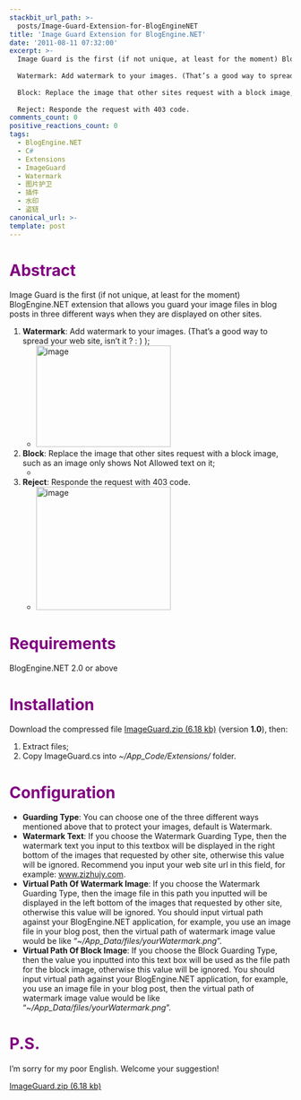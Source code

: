 ```yaml
---
stackbit_url_path: >-
  posts/Image-Guard-Extension-for-BlogEngineNET
title: 'Image Guard Extension for BlogEngine.NET'
date: '2011-08-11 07:32:00'
excerpt: >-
  Image Guard is the first (if not unique, at least for the moment) BlogEngine.NET extension that allows you guard your image files in blog posts in three different ways when they are displayed on other sites.
  
  Watermark: Add watermark to your images. (That’s a good way to spread your web site, isn’t it ? : ) );
  
  Block: Replace the image that other sites request with a block image, such as an image only shows Not Allowed text on it;
  
  Reject: Responde the request with 403 code.
comments_count: 0
positive_reactions_count: 0
tags: 
  - BlogEngine.NET
  - C#
  - Extensions
  - ImageGuard
  - Watermark
  - 图片护卫
  - 插件
  - 水印
  - 盗链
canonical_url: >-
template: post
---
```

<h1><span style="color: #800080">Abstract</span></h1>  <p>Image Guard is the first (if not unique, at least for the moment) BlogEngine.NET extension that allows you guard your image files in blog posts in three different ways when they are displayed on other sites.</p>  <ol>   <li><strong>Watermark</strong>: Add watermark to your images. (That’s a good way to spread your web site, isn’t it ? : ) );       <ul>       <li><a href="http://www.zizhujy.com/BlogEngine/BlogEngine/BlogEngine.NET/image.axd?picture=image.jpg"><img style="border-right-width: 0px; display: inline; border-top-width: 0px; border-bottom-width: 0px; border-left-width: 0px" title="image" border="0" alt="image" src="http://www.zizhujy.com/BlogEngine/BlogEngine/BlogEngine.NET/image.axd?picture=image_thumb.jpg" width="240" height="181" /></a> </li>     </ul>   </li>    <li><strong>Block</strong>: Replace the image that other sites request with a block image, such as an image only shows Not Allowed text on it;       <ul>       <li><img alt="" src="http://t1.gstatic.com/images?q=tbn:ANd9GcRdcevMw9vFg3-r-BS2GOsICeGeA5e1FX2SjyLbigqNi3Xj597s" /> </li>     </ul>   </li>    <li><strong>Reject</strong>: Responde the request with 403 code.       <ul>       <li><a href="http://www.zizhujy.com/BlogEngine/BlogEngine/BlogEngine.NET/image.axd?picture=image_44.png"><img style="border-right-width: 0px; display: inline; border-top-width: 0px; border-bottom-width: 0px; border-left-width: 0px" title="image" border="0" alt="image" src="http://www.zizhujy.com/BlogEngine/BlogEngine/BlogEngine.NET/image.axd?picture=image_thumb_44.png" width="240" height="220" /></a> </li>     </ul>   </li> </ol>  <h1><span style="color: #800080"></span><font color="#800080">Requirements</font></h1>  <p>BlogEngine.NET 2.0 or above</p>  <h1><span style="color: #800080">Installation</span></h1>  <p>Download the compressed file <a href="/BlogEngine/BlogEngine/BlogEngine.NET/file.axd?file=2011%2f8%2fImageGuard.zip">ImageGuard.zip (6.18 kb)</a> (version <strong>1.0</strong>), then:</p>  <ol>   <li>Extract files; </li>    <li>Copy ImageGuard.cs into <em>~/App_Code/Extensions/</em> folder. </li> </ol>  <h1><span style="color: #800080">Configuration</span></h1>  <ul>   <li><strong>Guarding Type</strong>: You can choose one of the three different ways mentioned above that to protect your images, default is Watermark. </li>    <li><strong>Watermark Text</strong>: If you choose the Watermark Guarding Type, then the watermark text you input to this textbox will be displayed in the right bottom of the images that requested by other site, otherwise this value will be ignored. Recommend you input your web site url in this field, for example: <a href="http://www.zizhujy.com">www.zizhujy.com</a>. </li>    <li><strong>Virtual Path Of Watermark Image</strong>: If you choose the Watermark Guarding Type, then the image file in this path you inputted will be displayed in the left bottom of the images that requested by other site, otherwise this value will be ignored. You should input virtual path against your BlogEngine.NET application, for example, you use an image file in your blog post, then the virtual path of watermark image value would be like “<em>~/App_Data/files/yourWatermark.png</em>”. </li>    <li><strong>Virtual Path Of Block Image</strong>: If you choose the Block Guarding Type, then the value you inputted into this text box will be used as the file path for the block image, otherwise this value will be ignored. You should input virtual path against your BlogEngine.NET application, for example, you use an image file in your blog post, then the virtual path of watermark image value would be like “<em>~/App_Data/files/yourWatermark.png</em>”. </li> </ul>  <h1><span style="color: #800080">P.S.</span></h1>  <p>I’m sorry for my poor English. Welcome your suggestion!</p>  <p><a href="/BlogEngine/BlogEngine/BlogEngine.NET/file.axd?file=2011%2f8%2fImageGuard.zip">ImageGuard.zip (6.18 kb)</a></p>